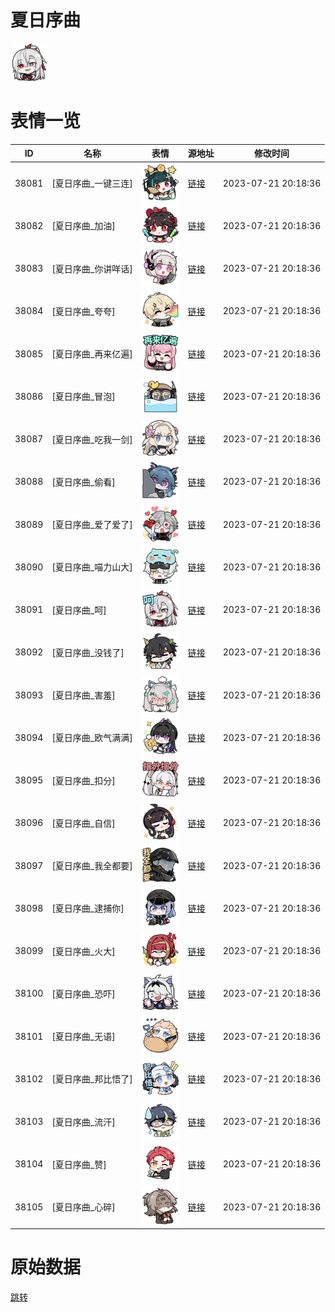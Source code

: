 # 夏日序曲

<img src="./cover.png" height="60" alt="cover" />

# 表情一览

|ID|名称|表情|源地址|修改时间|
|----|----|----|----|----|
|38081|[夏日序曲_一键三连]|<img src="./pic/038081_%5B夏日序曲_一键三连%5D.png" height="60" alt="一键三连"/>|[链接](https://i0.hdslb.com/bfs/garb/ad76bb7c37621d48e1e435296af638eb2eac1e14.png)|2023-07-21 20:18:36|
|38082|[夏日序曲_加油]|<img src="./pic/038082_%5B夏日序曲_加油%5D.png" height="60" alt="加油"/>|[链接](https://i0.hdslb.com/bfs/garb/db1386ec3bcb9072feb3c28cdf28c9aa9d839d84.png)|2023-07-21 20:18:36|
|38083|[夏日序曲_你讲咩话]|<img src="./pic/038083_%5B夏日序曲_你讲咩话%5D.png" height="60" alt="你讲咩话"/>|[链接](https://i0.hdslb.com/bfs/garb/cf6e9eff7f1127be200974e6e028204ee527b0d3.png)|2023-07-21 20:18:36|
|38084|[夏日序曲_夸夸]|<img src="./pic/038084_%5B夏日序曲_夸夸%5D.png" height="60" alt="夸夸"/>|[链接](https://i0.hdslb.com/bfs/garb/3c668e6eb5d31f3ec4273038d06396e8aa08ff38.png)|2023-07-21 20:18:36|
|38085|[夏日序曲_再来亿遍]|<img src="./pic/038085_%5B夏日序曲_再来亿遍%5D.png" height="60" alt="再来亿遍"/>|[链接](https://i0.hdslb.com/bfs/garb/bc9622f8e61cf8e05628cdbecf3b74f014f85ac5.png)|2023-07-21 20:18:36|
|38086|[夏日序曲_冒泡]|<img src="./pic/038086_%5B夏日序曲_冒泡%5D.png" height="60" alt="冒泡"/>|[链接](https://i0.hdslb.com/bfs/garb/f249e765a209ac96c24c3905026394ca3f568d3e.png)|2023-07-21 20:18:36|
|38087|[夏日序曲_吃我一剑]|<img src="./pic/038087_%5B夏日序曲_吃我一剑%5D.png" height="60" alt="吃我一剑"/>|[链接](https://i0.hdslb.com/bfs/garb/5763b4fa879bf2716422cde2149a3ba828b7cf52.png)|2023-07-21 20:18:36|
|38088|[夏日序曲_偷看]|<img src="./pic/038088_%5B夏日序曲_偷看%5D.png" height="60" alt="偷看"/>|[链接](https://i0.hdslb.com/bfs/garb/6074e91de4c62347788910ae0125c6d76ba5906d.png)|2023-07-21 20:18:36|
|38089|[夏日序曲_爱了爱了]|<img src="./pic/038089_%5B夏日序曲_爱了爱了%5D.png" height="60" alt="爱了爱了"/>|[链接](https://i0.hdslb.com/bfs/garb/91853fc2c2a498ec469122500c14146338ebbcb6.png)|2023-07-21 20:18:36|
|38090|[夏日序曲_喵力山大]|<img src="./pic/038090_%5B夏日序曲_喵力山大%5D.png" height="60" alt="喵力山大"/>|[链接](https://i0.hdslb.com/bfs/garb/a6ae966485b2bf8eef2f9fc5911a1db2b76bdee7.png)|2023-07-21 20:18:36|
|38091|[夏日序曲_呵]|<img src="./pic/038091_%5B夏日序曲_呵%5D.png" height="60" alt="呵"/>|[链接](https://i0.hdslb.com/bfs/garb/406004e589536e842c96b7be8b80a70789c794ac.png)|2023-07-21 20:18:36|
|38092|[夏日序曲_没钱了]|<img src="./pic/038092_%5B夏日序曲_没钱了%5D.png" height="60" alt="没钱了"/>|[链接](https://i0.hdslb.com/bfs/garb/a2b0710b42716fe9af31373fa555837d92c3c816.png)|2023-07-21 20:18:36|
|38093|[夏日序曲_害羞]|<img src="./pic/038093_%5B夏日序曲_害羞%5D.png" height="60" alt="害羞"/>|[链接](https://i0.hdslb.com/bfs/garb/51b83f93695cc27e75414f1a081bb22d6889e70f.png)|2023-07-21 20:18:36|
|38094|[夏日序曲_欧气满满]|<img src="./pic/038094_%5B夏日序曲_欧气满满%5D.png" height="60" alt="欧气满满"/>|[链接](https://i0.hdslb.com/bfs/garb/7bf7f542bbc525ba548dee79b50ed58aacb4c8de.png)|2023-07-21 20:18:36|
|38095|[夏日序曲_扣分]|<img src="./pic/038095_%5B夏日序曲_扣分%5D.png" height="60" alt="扣分"/>|[链接](https://i0.hdslb.com/bfs/garb/d4eae18e060b96b11e47df47a880085975d1064b.png)|2023-07-21 20:18:36|
|38096|[夏日序曲_自信]|<img src="./pic/038096_%5B夏日序曲_自信%5D.png" height="60" alt="自信"/>|[链接](https://i0.hdslb.com/bfs/garb/96d2d55afb9ab483cf35bfac61e0ce3a76728f30.png)|2023-07-21 20:18:36|
|38097|[夏日序曲_我全都要]|<img src="./pic/038097_%5B夏日序曲_我全都要%5D.png" height="60" alt="我全都要"/>|[链接](https://i0.hdslb.com/bfs/garb/822408cde74477764caf811db1b5f119462b2e51.png)|2023-07-21 20:18:36|
|38098|[夏日序曲_逮捕你]|<img src="./pic/038098_%5B夏日序曲_逮捕你%5D.png" height="60" alt="逮捕你"/>|[链接](https://i0.hdslb.com/bfs/garb/de642933edb09110eeea5b1c04b8b39fa548f514.png)|2023-07-21 20:18:36|
|38099|[夏日序曲_火大]|<img src="./pic/038099_%5B夏日序曲_火大%5D.png" height="60" alt="火大"/>|[链接](https://i0.hdslb.com/bfs/garb/c92699cd09f0db65d400097446c94c0e6fe985b1.png)|2023-07-21 20:18:36|
|38100|[夏日序曲_恐吓]|<img src="./pic/038100_%5B夏日序曲_恐吓%5D.png" height="60" alt="恐吓"/>|[链接](https://i0.hdslb.com/bfs/garb/f8a7858e94d960d8c3b4d97c930a872783cd6296.png)|2023-07-21 20:18:36|
|38101|[夏日序曲_无语]|<img src="./pic/038101_%5B夏日序曲_无语%5D.png" height="60" alt="无语"/>|[链接](https://i0.hdslb.com/bfs/garb/ae411f9de060381de350d0f0bce298865a89c0a5.png)|2023-07-21 20:18:36|
|38102|[夏日序曲_邦比悟了]|<img src="./pic/038102_%5B夏日序曲_邦比悟了%5D.png" height="60" alt="邦比悟了"/>|[链接](https://i0.hdslb.com/bfs/garb/692b8c14b49bf2777e142d1208178f254f918863.png)|2023-07-21 20:18:36|
|38103|[夏日序曲_流汗]|<img src="./pic/038103_%5B夏日序曲_流汗%5D.png" height="60" alt="流汗"/>|[链接](https://i0.hdslb.com/bfs/garb/dbcbc48ffa73258e5ad3d3db605dfa5080eaba1a.png)|2023-07-21 20:18:36|
|38104|[夏日序曲_赞]|<img src="./pic/038104_%5B夏日序曲_赞%5D.png" height="60" alt="赞"/>|[链接](https://i0.hdslb.com/bfs/garb/0792155e528cda99514b5c50ae30fd6f3977d4f7.png)|2023-07-21 20:18:36|
|38105|[夏日序曲_心碎]|<img src="./pic/038105_%5B夏日序曲_心碎%5D.png" height="60" alt="心碎"/>|[链接](https://i0.hdslb.com/bfs/garb/85c8041f2924e4e1f4e4bcb3326c5dd77f3ad50a.png)|2023-07-21 20:18:36|

# 原始数据

[跳转](./raw.json)

